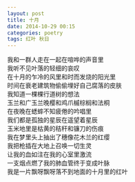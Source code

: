 ```yaml
---
layout: post
title: 十月
date: 2014-10-29 00:15
categories: poetry
tags: 红叶 秋日
---
```


我和一群人走在一起在喧哗的声音里  
我听不见叶落的轻细的哀叹  
在十月的乍冷的风里和时而发烧的阳光里  
时间在衰老建筑物偷偷埋好自己腐落的皮肤  
我知道一棵棵行道树的想法  
玉兰和广玉兰晚樱和鸡爪槭棕榈和法桐  
在夜晚在蟋蟀不知疲倦的吟唱里  
我们都是孤独的星辰在遥望着星辰  
玉米地里是枯黄的秸秆和镰刀的伤痕  
我在梦里头上抽出了穗像花木兰的红缨  
我把枪插在大地上召唤一切生灵  
让我的血如注在我的心室里激流  
一支烟点燃了我的肺血管终于变成叶脉  
我是一片飘呀飘呀落不到地面的十月里的红叶  

